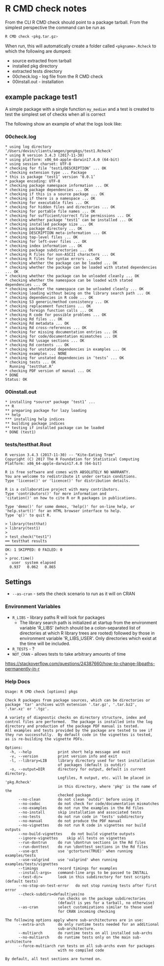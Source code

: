 # R CMD check notes

From the CLI R CMD check should point to a package tarball. From the simplest perspective
the command can be run as

```bash
R CMD check <pkg.tar.gz>
```

When run, this will automatically create a folder called `<pkgname>.Rcheck` to which the 
following are dumped:

* source extracted from tarball
* installed pkg directory
* extracted tests directory
* 00check.log - log file from the R CMD check
* 00install.out - installation

## example package test1

A simple package with a single function `my_median` and a test is created to test
the simplest set of checks when all is correct

The following show an example of what the logs look like:

### 00check.log

```text
* using log directory ‘/Users/devin/clients/amgen/genpkgs/test1.Rcheck’
* using R version 3.4.3 (2017-11-30)
* using platform: x86_64-apple-darwin17.4.0 (64-bit)
* using session charset: UTF-8
* checking for file ‘test1/DESCRIPTION’ ... OK
* checking extension type ... Package
* this is package ‘test1’ version ‘0.0.1’
* package encoding: UTF-8
* checking package namespace information ... OK
* checking package dependencies ... OK
* checking if this is a source package ... OK
* checking if there is a namespace ... OK
* checking for executable files ... OK
* checking for hidden files and directories ... OK
* checking for portable file names ... OK
* checking for sufficient/correct file permissions ... OK
* checking whether package ‘test1’ can be installed ... OK
* checking installed package size ... OK
* checking package directory ... OK
* checking DESCRIPTION meta-information ... OK
* checking top-level files ... OK
* checking for left-over files ... OK
* checking index information ... OK
* checking package subdirectories ... OK
* checking R files for non-ASCII characters ... OK
* checking R files for syntax errors ... OK
* checking whether the package can be loaded ... OK
* checking whether the package can be loaded with stated dependencies ... OK
* checking whether the package can be unloaded cleanly ... OK
* checking whether the namespace can be loaded with stated dependencies ... OK
* checking whether the namespace can be unloaded cleanly ... OK
* checking loading without being on the library search path ... OK
* checking dependencies in R code ... OK
* checking S3 generic/method consistency ... OK
* checking replacement functions ... OK
* checking foreign function calls ... OK
* checking R code for possible problems ... OK
* checking Rd files ... OK
* checking Rd metadata ... OK
* checking Rd cross-references ... OK
* checking for missing documentation entries ... OK
* checking for code/documentation mismatches ... OK
* checking Rd \usage sections ... OK
* checking Rd contents ... OK
* checking for unstated dependencies in examples ... OK
* checking examples ... NONE
* checking for unstated dependencies in ‘tests’ ... OK
* checking tests ... OK
  Running ‘testthat.R’
* checking PDF version of manual ... OK
* DONE
Status: OK
```

### 00install.out

```text
* installing *source* package ‘test1’ ...
** R
** preparing package for lazy loading
** help
*** installing help indices
** building package indices
** testing if installed package can be loaded
* DONE (test1)
```

### tests/testthat.Rout

```text
R version 3.4.3 (2017-11-30) -- "Kite-Eating Tree"
Copyright (C) 2017 The R Foundation for Statistical Computing
Platform: x86_64-apple-darwin17.4.0 (64-bit)

R is free software and comes with ABSOLUTELY NO WARRANTY.
You are welcome to redistribute it under certain conditions.
Type 'license()' or 'licence()' for distribution details.

R is a collaborative project with many contributors.
Type 'contributors()' for more information and
'citation()' on how to cite R or R packages in publications.

Type 'demo()' for some demos, 'help()' for on-line help, or
'help.start()' for an HTML browser interface to help.
Type 'q()' to quit R.

> library(testthat)
> library(test1)
> 
> test_check("test1")
══ testthat results  ═════════════════════════════════════════════════════════════
OK: 1 SKIPPED: 0 FAILED: 0
> 
> proc.time()
   user  system elapsed 
  0.937   0.062   0.865 
```


## Settings

* `--as-cran` - sets the check scenario to run as it will on CRAN

### Environment Variables

* `R_LIBS` - library paths R will look for packages
  * The library search path is initialized at startup from the environment variable 'R_LIBS' (which should be a colon-separated list of directories at which R library trees are rooted) followed by those in environment variable 'R_LIBS_USER'. Only directories which exist at the time will be included.
* `R_TESTS` - ?
* `NOT_CRAN` - allows tests to take arbitrary amounts of time

https://stackoverflow.com/questions/24387660/how-to-change-libpaths-permanently-in-r


### Help Docs

```text
Usage: R CMD check [options] pkgs

Check R packages from package sources, which can be directories or
package 'tar' archives with extension '.tar.gz', '.tar.bz2',
'.tar.xz' or '.tgz'.

A variety of diagnostic checks on directory structure, index and
control files are performed.  The package is installed into the log
directory and production of the package PDF manual is tested.
All examples and tests provided by the package are tested to see if
they run successfully.  By default code in the vignettes is tested,
as is re-building the vignette PDFs.

Options:
  -h, --help            print short help message and exit
  -v, --version         print version info and exit
  -l, --library=LIB     library directory used for test installation
                        of packages (default is outdir)
  -o, --output=DIR      directory for output, default is current directory.
                        Logfiles, R output, etc. will be placed in 'pkg.Rcheck'
                        in this directory, where 'pkg' is the name of the
                        checked package
      --no-clean        do not clean 'outdir' before using it
      --no-codoc        do not check for code/documentation mismatches
      --no-examples     do not run the examples in the Rd files
      --no-install      skip installation and associated tests
      --no-tests        do not run code in 'tests' subdirectory
      --no-manual       do not produce the PDF manual
      --no-vignettes    do not run R code in vignettes nor build outputs
      --no-build-vignettes    do not build vignette outputs
      --ignore-vignettes    skip all tests on vignettes
      --run-dontrun     do run \dontrun sections in the Rd files
      --run-donttest    do run \donttest sections in the Rd files
      --use-gct         use 'gctorture(TRUE)' when running examples/tests
      --use-valgrind    use 'valgrind' when running examples/tests/vignettes
      --timings         record timings for examples
      --install-args=   command-line args to be passed to INSTALL
      --test-dir=       look in this subdirectory for test scripts (default tests)
      --no-stop-on-test-error   do not stop running tests after first error
      --check-subdirs=default|yes|no
                        run checks on the package subdirectories
                        (default is yes for a tarball, no otherwise)
      --as-cran         select customizations similar to those used
                        for CRAN incoming checking

The following options apply where sub-architectures are in use:
      --extra-arch      do only runtime tests needed for an additional
                        sub-architecture.
      --multiarch       do runtime tests on all installed sub-archs
      --no-multiarch    do runtime tests only on the main sub-architecture
      --force-multiarch run tests on all sub-archs even for packages
                        with no compiled code

By default, all test sections are turned on.
```